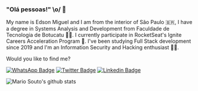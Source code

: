 ### "Olá pessoas!" \o/ 👋

  
My name is Edson Miguel and I am from the interior of São Paulo 🇧🇷, I have a degree in Systems Analysis and Development from Faculdade de Tecnologia de Botucatu 👨‍🎓. I currently participate in RocketSeat's Ignite Careers Acceleration Program 🚀. I've been studying Full Stack development since 2019 and I'm an Information Security and Hacking enthusiast 👨‍💻.

 Would you like to find me?

[![WhatsApp Badge](https://img.shields.io/badge/-WhatsApp-1fff14?style=flat-square&labelColor=1fff14&logo=WhatsApp&logoColor=white&link=https://api.whatsapp.com/send?phone=5514981773170&text=Ol%C3%A1%20cidad%C3%A3o%20do%20ciberespa%C3%A7o%F0%9F%96%96%20)](https://api.whatsapp.com/send?phone=5514981773170&text=Ol%C3%A1%20cidad%C3%A3o%20do%20ciberespa%C3%A7o%F0%9F%96%96%20)
[![Twitter Badge](https://img.shields.io/badge/-Twitter-1ca0f1?style=flat-square&labelColor=1ca0f1&logo=twitter&logoColor=white&link=https://twitter.com/aobaguel)](https://twitter.com/aobaguel)
[![Linkedin Badge](https://img.shields.io/badge/-LinkedIn-blue?style=flat-square&logo=Linkedin&logoColor=white&link=https://www.linkedin.com/in/edson-miguel/)](https://www.linkedin.com/in/edson-miguel/)





![Mario Souto's github stats](https://github-readme-stats.vercel.app/api?username=EdsonMiguel&theme=dark&show_icons=true&count_private=true)

